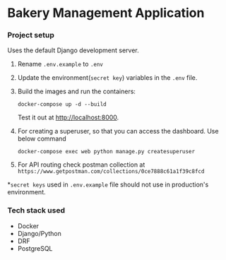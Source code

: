 # Bakery Management Application

### Project setup

Uses the default Django development server.

1. Rename `.env.example` to `.env`
2. Update the environment(`secret key`) variables in the `.env` file.
3. Build the images and run the containers:

    ```
    docker-compose up -d --build
    ```

    Test it out at [http://localhost:8000](http://localhost:8000).
4. For creating a superuser, so that you can access the dashboard. Use below command
    ```
    docker-compose exec web python manage.py createsuperuser
    ```
5. For API routing check postman collection at `https://www.getpostman.com/collections/0ce7888c61a1f39c8fcd`

*`secret keys` used in `.env.example` file should not use in production's environment.

### Tech stack used
- Docker
- Django/Python
- DRF
- PostgreSQL
